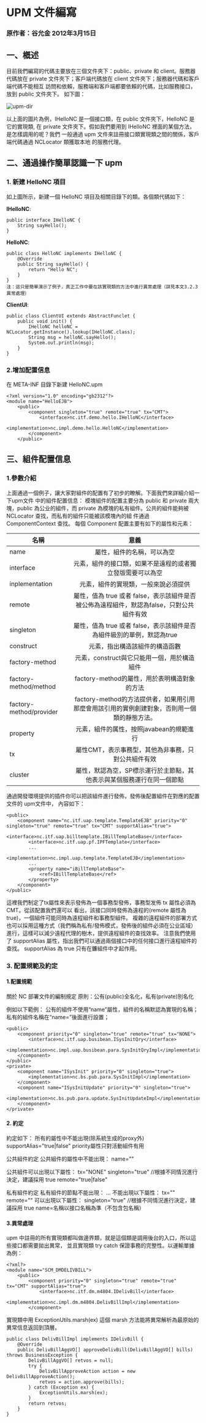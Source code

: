 # UPM 文件編寫
### 原作者：谷允金 2012年3月15日

## 一、槪述

目前我們編寫的代碼主要放在三個文件夾下：public、private 和 client。服務器代碼放在
private 文件夾下；客戶端代碼放在 client 文件夾下；服務器代碼和客戶端代碼不能相互
訪問和依賴，服務端和客戶端都要依賴的代碼，比如服務接口，放到 public 文件夾下。
如下圖：

![upm-dir](https://github.com/Princelo/yonyoudocs/blob/master/references/public/images/upm-dir.png?raw=true)

以上面的圖片為例，IHelloNC 是一個接口類，在 public 文件夾下，HelloNC 是它的實現類,
在 private 文件夾下。假如我們要用到 IHelloNC 裡面的某個方法，是怎樣調用的呢？我們
一般通過 upm 文件來註冊接口類實現類之間的關係，客戶端代碼通過 NCLocator 類獲取本地
的服務代理。

## 二、通過操作簡單認識一下 upm

### 1. 新建 HelloNC 項目

如上圖所示，新建一個 HelloNC 項目及相關目錄下的類。各個類代碼如下：

**IHelloNC**:

```
public interface IHelloNC {
    String sayHello();
}
```

**HelloNC**:

```
public class HelloNC implements IHelloNC {
    @Override
    public String sayHello() {
        return "Hello NC";
    }
}
注：這只是簡單演示了例子，真正工作中要在該實現類的方法中進行異常處理（詳見本文3.2.3異常處理）
```

**ClientUI**:

```
public class ClientUI extends AbstractFunclet {
    public void init() {
        IHelloNC helloNC = NCLocator.getInstance().lookup(IHelloNC.class);
        String msg = helloNC.sayHello();
        System.out.println(msg);
    }
}
```

### 2.增加配置信息

在 META-INF 目錄下新建 HelloNC.upm

```
<?xml version="1.0" encoding="gb2312"?>
<module name="HelloEJB">
    <public>
        <component singleton="true" remote="true" tx="CMT">
            <interface>nc.itf.demo.hello.IHelloNC</interface>
            <implementation>nc.impl.demo.hello.HelloNC</implementation>
        </component>
    </public>
```

## 三、組件配置信息

### 1.參數介紹

上面通過一個例子，讓大家對組件的配置有了初步的瞭解。下面我們來詳細介紹一下upm文件
中的組件配置信息：
模塊組件的配置主要分為 public 和 private 兩大塊，public 為公业的組件，而 private
為模塊的私有組件。公共的組件能夠被 NCLocator 查找，而私有的組件只能被該模塊內的組
件通過 ComponentContext 查找。
每個 Component 配置主要有如下的屬性和元素：

|名稱 | 意義 |
|----|:--------------:|
|name | 屬性，組件的名稱，可以為空  |
|interface | 元素，組件的接口類，如果不是遠程的或者獨立發版需要可以為空  |
|inplementation | 元素，組件的實現類，一般來說必須提供  |
|remote | 屬性，值為 true 或者 false，表示該組件是否被公佈為遠程組件，默認為false，只對公共組件有效  |
|singleton | 屬性，值為 true 或者 false，表示該組件是否為組件級別的單例，默認為true  |
|construct | 元素，指出構造該組件的構造函數  |
|factory-method | 元素，construct與它只能用一個，用於構造組件  |
|factory-method/method | factory-method的屬性，用於表明構造對象的方法  |
|factory-method/provider | factory-method的方法提供者，如果用引用那麼會用該引用的實例創建對象，否則用一個類的靜態方法。  |
|property | 元素，組件的属性，按照javabean的規範進行  |
|tx | 屬性CMT，表示事務型，其他為非事務，只對公共組件有效  |
|cluster | 屬性，默認為空，SP標示運行於主節點，其他表示與某個服務運行在同一個節點  |

通過開發環境提供的插件你可以把該組件進行發佈，發佈後配置組件在對應的配置文件的 upm文件中，
內容如下：

```
<public>
    <component name="nc.itf.uap.template.TemplateEJB" priority="0" singleton="true" remote="true" tx="CMT" supportAlias="true">
        <interface>nc.itf.uap.billtemplate.IBillTemplateBase</interface>
        <interface>nc.itf.uap.pf.IPFTemplate</interface>
        ...
        <implementation>nc.impl.uap.template.TemplateEJB</implementation>
        ...
        <property name="iBillTemplateBase">
            <ref>IBillTemplateBase</ref>
        </property>
    </component>
</public>
```

這裡我們制定了tx屬性來表示發佈為一個事務型發佈，事務型发佈 tx 屬性必須為CMT。從該配置我們還可以
看出，該接口同時發佈為遠程的(remote 屬性為 true)，一個組件可能同時為遠程組件和事務型組件。
複雜的遠程組件的部署方式也可以採用這種方式（我們稱為私有/發佈模式，發佈後的組件必須在公业區域）
進行，這樣可以減少遠程代理的樹木，提供遠程組件的查找效率。
注意我們使用了 supportAlias 屬性，指出我們可以通過兩個接口中的任何接口進行遠程組件的查找。
supportAlias 為 true 只有在鐮組件中才起作用。

### 3. 配置規範及約定

#### 1.配置規範

關於 NC 部署文件的編制規定
原則：公有(public)全名化，私有(private)別名化

例如以下範例：
公有的組件不使用“name”屬性，組件的名稱默認為實現的名稱；
私有的組件名稱在“name=”後面進行設置；

```
<public>
    <component priority="0" singleton="true" remote="true" tx="NONE">
        <interface>nc.itf.uap.busibean.ISysInitQry</interface>
        <implementation>nc.impl.uap.busibean.para.SysInitQryImpl</implementation>
    </component>
</public>
<private>
    <component name="ISysInit" priority="0" singleton="true">
        <implementation>nc.bs.pub.para.SysInitImpl</implementation>
    </component>
    <component name="ISysInitUpdate" priority="0" singleton="true">
        <implementation>nc.bs.pub.para.update.SysInitUpdateImpl</implementation>
    </component>
</private>
```

#### 2. 約定

約定如下：
所有的屬性中不能出現(除系統生成的proxy外)
    supportAlias="true|false" priority屬性只對活動組件有用

公共組件約定
公共組件的屬性中不能出現：
    name=""

公共組件可以出現以下屬性：
    tx="NONE"
    singleton="true" //根據不同情況進行決定，建議採用 true
    remote="true|false"

私有組件約定
私有組件的節點不能出現：
    <interface>...</interface>
不能出現以下屬性：
    tx=""
    remote=""
可以出現以下屬性：
    singleton="true" //根據不同情況進行決定，建議採用 true
    name=名稱以接口名稱為準（不包含包名稱）

#### 3.異常處理

upm 中註冊的所有實現類都叫做邊界類，就是這個類是調用後台的入口，所以這些接口都需要拋出異常，
並且實現類 try catch 保證事務的完整性。以運輸單據為例：

```
<?xml?>
<module name="SCM_DMDELIVBILL">
    <public>
        <component priority="0" singleton="true" remote="true" tx="CMT" supportAlias="true">
            <interface>nc.itf.dm.m4804.IDelivBill</interface>
            <implementation>nc.impl.dm.m4804.DelivBillImpl</implementation>
        </component>
```

實現類中用 ExceptionUtils.marsh(ex)
這個 marsh 方法能將異常解析為最原始的異常信息返回到頂層。

```
public class DelivBillImpl implements IDelivBill {
    @Override
    public DelivBillAggVO[] approveDelivBill(DelivBillAggVO[] bills) throws BusinessException {
        DelivBillAggVO[] retvos = null;
        try {
            DelivBillApproveAction action = new DelivBillApproveAction();
            retvos = action.approve(bills);
        } catch (Exception ex) {
            ExceptionUtils.marsh(ex);
        }
        return retvos;
    }
}
```
